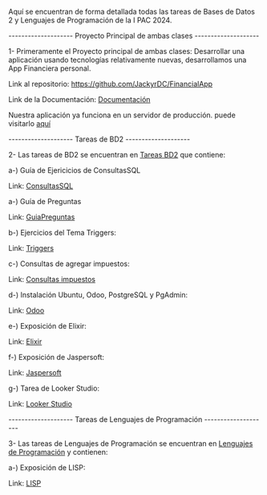 Aquí se encuentran de forma detallada todas las tareas de Bases de Datos 2 y Lenguajes de Programación de la I PAC 2024.

-------------------- Proyecto Principal de ambas clases --------------------

1- Primeramente el Proyecto principal de ambas clases: Desarrollar una aplicación usando tecnologías relativamente nuevas, desarrollamos una App Financiera personal.

   Link al repositorio: https://github.com/JackyrDC/FinancialApp

   Link de la Documentación: [Documentación](https://docs.google.com/document/d/1mFygPrj6lSseUIzQixMrxu8dPdaocKc4Zx8dSZWR_JU/edit?hl=es "Documentación")

   Nuestra aplicación ya funciona en un servidor de producción. puede visitarlo [aquí](https://personalfinace.netlify.app/history)

-------------------- Tareas de BD2 --------------------

2- Las tareas de BD2 se encuentran en [Tareas BD2](https://github.com/EdwarNolasco/Tareas-BD2-y-Lenguajes-de-Programaci-n/tree/main/Tareas%20BD2 "Tareas BD2") que contiene:

   a-) Guía de Ejericicios de ConsultasSQL

   Link: [ConsultasSQL](https://github.com/EdwarNolasco/Tareas-BD2-y-Lenguajes-de-Programaci-n/blob/main/Tareas%20BD2/Guia%20de%20Ejercicios%20de%20Consultas%20SQL.sql "ConsultasSQL")

   a-) Guía de Preguntas

   Link: [GuiaPreguntas](https://docs.google.com/document/d/1tqDZIFAAq0nS0ls1ypBVbx2Q3HZHwf6U/edit?usp=sharing&ouid=109379785194224692043&rtpof=true&sd=true "GuiaPreguntas")
   
   b-) Ejercicios del Tema Triggers: 

   Link: [Triggers](https://github.com/EdwarNolasco/Tareas-BD2-y-Lenguajes-de-Programaci-n/blob/main/Tareas%20BD2/Ejercicios%20del%20tema%20Triggers.txt "Triggers")

   c-) Consultas de agregar impuestos:

   Link: [Consultas impuestos](https://github.com/EdwarNolasco/Tareas-BD2-y-Lenguajes-de-Programaci-n/blob/main/Tareas%20BD2/Consultas%20de%20agregar%20impuestos.txt "Consultas impuestos")
       
   d-) Instalación Ubuntu, Odoo, PostgreSQL y PgAdmin:

   Link: [Odoo](https://www.youtube.com/watch?v=PO326wG-1UI&ab_channel=EdwarNolasco "Odoo")
   
   e-) Exposición de Elixir:

   Link: [Elixir](https://docs.google.com/presentation/d/1FDpf-hHPRl2L209KM6y4IZSFu8_T4YG0/edit?usp=sharing&ouid=109379785194224692043&rtpof=true&sd=true "Elixir")
   
   f-) Exposición de Jaspersoft:

   Link: [Jaspersoft](https://docs.google.com/presentation/d/1-eQg9weQ--OvCiogB6r5HLf5-6557728/edit?usp=sharing&ouid=109379785194224692043&rtpof=true&sd=true "Jaspersoft")
   
   g-) Tarea de Looker Studio:

   Link: [Looker Studio](https://drive.google.com/file/d/1K1NKP69neWECquN2pc5JYtjFTNU2UOui/view?usp=sharing "Looker Studio")
   
   -------------------- Tareas de Lenguajes de Programación --------------------

3- Las tareas de Lenguajes de Programación se encuentran en [Lenguajes de Programación](https://github.com/EdwarNolasco/Tareas-BD2-y-Lenguajes-de-Programaci-n/tree/main/Tareas%20Lenguajes%20de%20Programacion "Lenguajes de Programación") y contienen:

   a-) Exposición de LISP:

   Link: [LISP](https://docs.google.com/presentation/d/1ARrc7ViK0audq6d-Ql1c37LZY44YaBo-/edit?usp=sharing&ouid=109379785194224692043&rtpof=true&sd=true "LISP")

